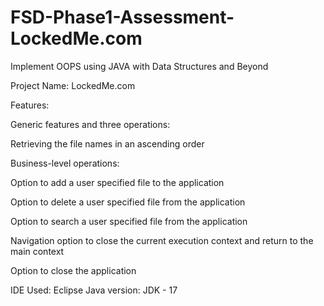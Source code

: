 # FSD-Phase1-Assessment-LockedMe.com

Implement OOPS using JAVA with Data Structures and Beyond

Project Name: LockedMe.com

Features:

Generic features and three operations: 

Retrieving the file names in an ascending order

Business-level operations:

Option to add a user specified file to the application

Option to delete a user specified file from the application

Option to search a user specified file from the application

Navigation option to close the current execution context and return to the main context

Option to close the application



IDE Used: Eclipse
Java version: JDK - 17
